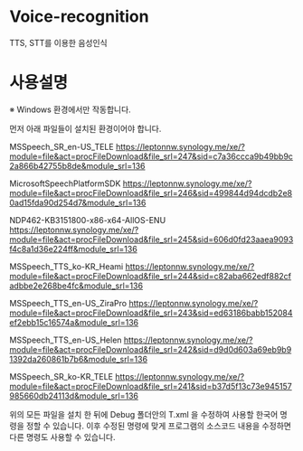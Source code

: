 # Voice-recognition
TTS, STT를 이용한 음성인식

# 사용설명
※ Windows 환경에서만 작동합니다.

먼저 아래 파일들이 설치된 환경이어야 합니다.

MSSpeech_SR_en-US_TELE
https://leptonnw.synology.me/xe/?module=file&act=procFileDownload&file_srl=247&sid=c7a36ccca9b49bb9c2a866b42755b8de&module_srl=136

MicrosoftSpeechPlatformSDK
https://leptonnw.synology.me/xe/?module=file&act=procFileDownload&file_srl=246&sid=499844d94dcdb2e80ad15fda90d254d7&module_srl=136

NDP462-KB3151800-x86-x64-AllOS-ENU
https://leptonnw.synology.me/xe/?module=file&act=procFileDownload&file_srl=245&sid=606d0fd23aaea9093f4c8a1d36e224ff&module_srl=136

MSSpeech_TTS_ko-KR_Heami
https://leptonnw.synology.me/xe/?module=file&act=procFileDownload&file_srl=244&sid=c82aba662edf882cfadbbe2e268be4fc&module_srl=136

MSSpeech_TTS_en-US_ZiraPro
https://leptonnw.synology.me/xe/?module=file&act=procFileDownload&file_srl=243&sid=ed63186babb152084ef2ebb15c16574a&module_srl=136

MSSpeech_TTS_en-US_Helen
https://leptonnw.synology.me/xe/?module=file&act=procFileDownload&file_srl=242&sid=d9d0d603a69eb9b91392da260861b7b6&module_srl=136

MSSpeech_SR_ko-KR_TELE
https://leptonnw.synology.me/xe/?module=file&act=procFileDownload&file_srl=241&sid=b37d5f13c73e945157985660db24113d&module_srl=136

위의 모든 파일을 설치 한 뒤에 Debug 폴더안의 T.xml 을 수정하여 사용할 한국어 명령을 정할 수 있습니다.
이후 수정된 명령에 맞게 프로그램의 소스코드 내용을 수정하면 다른 명령도 사용할 수 있습니다.
